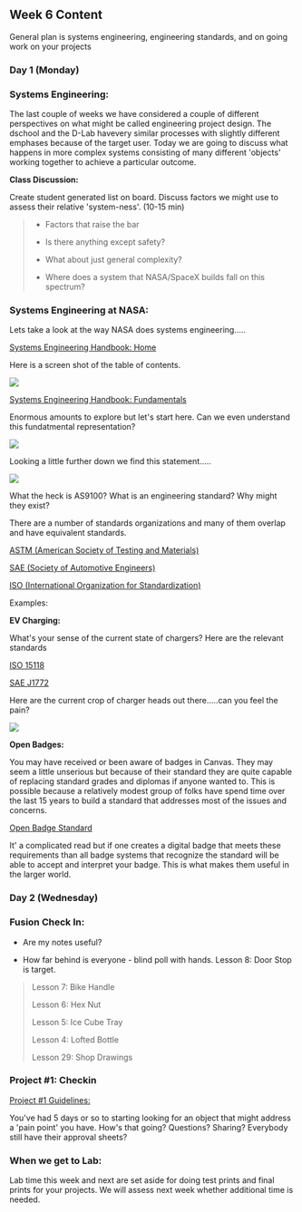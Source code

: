 ## Week 6 Content

General plan is systems engineering, engineering standards, and on going work on your projects

### Day 1 (Monday)

### Systems Engineering:

The last couple of weeks we have considered a couple of different perspectives on what might be called engineering project design. The dschool and the D-Lab havevery similar processes with slightly different emphases because of the target user. Today we are going to discuss what happens in more complex systems consisting of many different 'objects' working together to achieve a particular outcome.

**Class Discussion:** 

Create student generated list on board. Discuss factors we might use to assess their relative 'system-ness'. (10-15 min)

<blockquote>

* Factors that raise the bar

* Is there anything except safety?

* What about just general complexity?

* Where does a system that NASA/SpaceX builds fall on this spectrum?

</blockquote>


### Systems Engineering at NASA:

Lets take a look at the way NASA does systems engineering.....

[Systems Engineering Handbook: Home](https://www.nasa.gov/reference/systems-engineering-handbook/)

Here is a screen shot of the table of contents.

<img src="../images/contentImages/SystemsEngineering/SE-TOC-NASA.png" />

[Systems Engineering Handbook: Fundamentals](https://www.nasa.gov/reference/2-0-fundamentals-of-systems-engineering/)

Enormous amounts to explore but let's start here. Can we even understand this fundatmental representation?

<img src="../images/contentImages/SystemsEngineering/SEStructure.png" />

Looking a little further down we find this statement.....

<img src="../images/contentImages/SystemsEngineering/AS9100What.png" />

What the heck is AS9100? What is an engineering standard? Why might they exist?

There are a number of standards organizations and many of them overlap and have equivalent standards.

[ASTM (American Society of Testing and Materials)](https://www.astm.org/)

[SAE (Society of Automotive Engineers)](https://www.astm.org/)

[ISO (International Organization for Standardization)](https://www.iso.org/home.html)

Examples:

**EV Charging:**

What's your sense of the current state of chargers? Here are the relevant standards


[ISO 15118](https://www.iso.org/standard/69113.html)

[SAE J1772](https://www.sae.org/standards/content/j1772_201710/)

Here are the current crop of charger heads out there.....can you feel the pain?

<img src="../images/contentImages/SystemsEngineering/EVConnectors.png" />

**Open Badges:**

You may have received or been aware of badges in Canvas. They may seem a little unserious but because of their standard they are quite capable of replacing standard grades and diplomas if anyone wanted to. This is possible because a relatively modest group of folks have spend time over the last 15 years to build a standard that addresses most of the issues and concerns.

[Open Badge Standard](https://www.imsglobal.org/spec/ob/v3p0/cert/)

It' a complicated read but if one creates a digital badge that meets these requirements than all badge systems that recognize the standard will be able to accept and interpret your badge. This is what makes them useful in the larger world. 



### Day 2 (Wednesday)

### Fusion Check In:

* Are my notes useful?

* How far behind is everyone - blind poll with hands. Lesson 8: Door Stop is target.

<blockquote>
    
  Lesson 7: Bike Handle
    
  Lesson 6: Hex Nut
  
  Lesson 5: Ice Cube Tray
  
  Lesson 4: Lofted Bottle
  
  Lesson 29: Shop Drawings
  
</blockquote>

### Project #1: Checkin

[Project #1 Guidelines:](https://github.com/smithrockmaker/ENGR102/blob/main/Projects/Project1/Project1Guidelines.md)

You've had 5 days or so to starting looking for an object that might address a 'pain point' you have. How's that going? Questions? Sharing? Everybody still have their approval sheets?


### When we get to Lab:

Lab time this week and next are set aside for doing test prints and final prints for your projects. We will assess next week whether additional time is needed.





